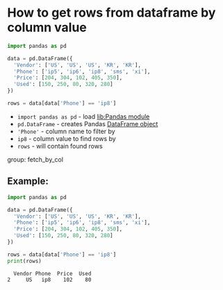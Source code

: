 # How to get rows from dataframe by column value

```python
import pandas as pd

data = pd.DataFrame({
  'Vendor': ['US', 'US', 'US', 'KR', 'KR'],
  'Phone': ['ip5', 'ip6', 'ip8', 'sms', 'xi'],
  'Price': [204, 304, 102, 405, 350],
  'Used': [150, 250, 80, 320, 280]
})

rows = data[data['Phone'] == 'ip8']
```

- `import pandas as pd` - load [lib:Pandas module](/python-pandas/how-to-install-pandas)
- `pd.DataFrame` - creates Pandas [DataFrame object](https://pandas.pydata.org/docs/reference/api/pandas.DataFrame.html)
- `'Phone'` - column name to filter by
- `ip8` - column value to find rows by
- `rows` - will contain found rows

group: fetch_by_col

## Example: 
```python
import pandas as pd

data = pd.DataFrame({
  'Vendor': ['US', 'US', 'US', 'KR', 'KR'],
  'Phone': ['ip5', 'ip6', 'ip8', 'sms', 'xi'],
  'Price': [204, 304, 102, 405, 350],
  'Used': [150, 250, 80, 320, 280]
})

rows = data[data['Phone'] == 'ip8']
print(rows)
```
```
  Vendor Phone  Price  Used
2     US   ip8    102    80

```

